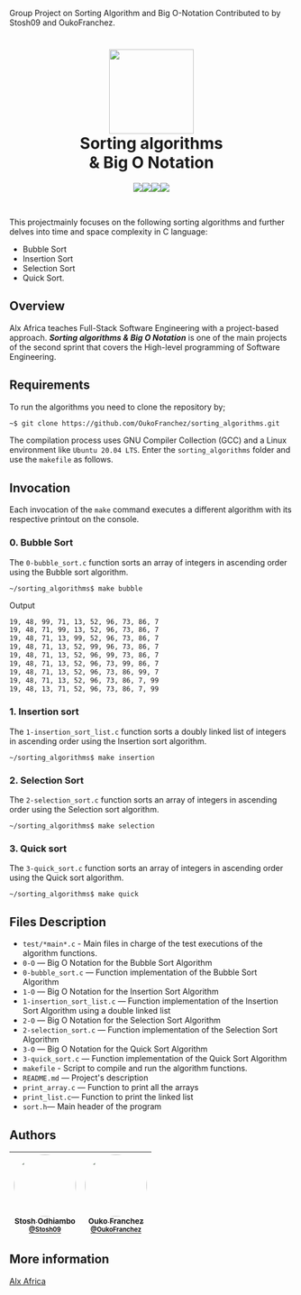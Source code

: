 Group Project on Sorting Algorithm and Big O-Notation
Contributed to by Stosh09 and OukoFranchez.
<br>

<h1 align="center"><img src="https://upload.wikimedia.org/wikipedia/commons/thumb/4/4c/Shell_sorting_algorithm_color_bars.svg/220px-Shell_sorting_algorithm_color_bars.svg.png" width='150'><br>Sorting algorithms<br>& Big O Notation</h1>

<p align="center"><img src="https://img.shields.io/badge/Linux-FCC624?style=for-the-badge&logo=linux&logoColor=black"><img src="https://img.shields.io/badge/C-00599C?style=for-the-badge&logo=c&logoColor=white"><img src="https://img.shields.io/badge/GNU%20Bash-4EAA25?style=for-the-badge&logo=GNU%20Bash&logoColor=white"><img src="https://img.shields.io/badge/GIT-E44C30?style=for-the-badge&logo=git&logoColor=white"></p>

<br>

This projectmainly focuses on the following sorting algorithms and further delves into time and space complexity in C language:
* Bubble Sort 
* Insertion Sort
* Selection Sort
* Quick Sort.

## Overview

Alx Africa teaches Full-Stack Software Engineering with a project-based approach. **_Sorting algorithms & Big O Notation_** is one of the main projects of the second sprint that covers the High-level programming of Software Engineering.

## Requirements

To run the algorithms you need to clone the repository by;

```bash
~$ git clone https://github.com/OukoFranchez/sorting_algorithms.git
```

The compilation process uses GNU Compiler Collection (GCC) and a Linux environment like `Ubuntu 20.04 LTS`. Enter the `sorting_algorithms` folder and use the `makefile` as follows.

## Invocation

Each invocation of the `make` command executes a different algorithm with its respective printout on the console.

### **0. Bubble Sort**

The `0-bubble_sort.c` function sorts an array of integers in ascending order using the Bubble sort algorithm.

    ~/sorting_algorithms$ make bubble

Output

```bash
19, 48, 99, 71, 13, 52, 96, 73, 86, 7
19, 48, 71, 99, 13, 52, 96, 73, 86, 7
19, 48, 71, 13, 99, 52, 96, 73, 86, 7
19, 48, 71, 13, 52, 99, 96, 73, 86, 7
19, 48, 71, 13, 52, 96, 99, 73, 86, 7
19, 48, 71, 13, 52, 96, 73, 99, 86, 7
19, 48, 71, 13, 52, 96, 73, 86, 99, 7
19, 48, 71, 13, 52, 96, 73, 86, 7, 99
19, 48, 13, 71, 52, 96, 73, 86, 7, 99
```

### **1. Insertion sort**

The `1-insertion_sort_list.c` function sorts a doubly linked list of integers in ascending order using the Insertion sort algorithm.

    ~/sorting_algorithms$ make insertion

### **2. Selection Sort**

The `2-selection_sort.c` function sorts an array of integers in ascending order using the Selection sort algorithm.

    ~/sorting_algorithms$ make selection

### **3. Quick sort**

The `3-quick_sort.c` function sorts an array of integers in ascending order using the Quick sort algorithm.

    ~/sorting_algorithms$ make quick

## Files Description

- `test/*main*.c` - Main files in charge of the test executions of the algorithm functions.
- `0-O` — Big O Notation for the Bubble Sort Algorithm
- `0-bubble_sort.c` — Function implementation of the Bubble Sort Algorithm
- `1-O` — Big O Notation for the Insertion Sort Algorithm
- `1-insertion_sort_list.c` — Function implementation of the Insertion Sort Algorithm using a double linked list
- `2-O` — Big O Notation for the Selection Sort Algorithm
- `2-selection_sort.c` — Function implementation of the Selection Sort Algorithm
- `3-O` — Big O Notation for the Quick Sort Algorithm
- `3-quick_sort.c` — Function implementation of the Quick Sort Algorithm
- `makefile` - Script to compile and run the algorithm functions.
- `README.md` — Project's description
- `print_array.c` — Function to print all the arrays
- `print_list.c`— Function to print the linked list
- `sort.h`— Main header of the program

## Authors

| [<img src="https://avatars.githubusercontent.com/u/87556519" width="110" style="border-radius: 50%"><br><sub>Stosh Odhiambo<br><sup>@Stosh09](https://github.com/Stosh09) | [<img src="https://avatars.githubusercontent.com/u/91074465" width="110" style="border-radius: 50%"><br><sub>Ouko Franchez<br><sup>@OukoFranchez](https://github.com/OukoFranchez) |
|:----------------------------------------------------------------------------------------------------------------------------------------------------------------:|:--------------------------------------------------------------------------------------------------------------------------------------------------:|

## More information

[Alx Africa](https://www.alxafrica.com/)

